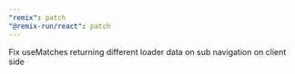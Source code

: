 ```yaml
---
"remix": patch
"@remix-run/react": patch
---
```


Fix useMatches returning different loader data on sub navigation on client side
